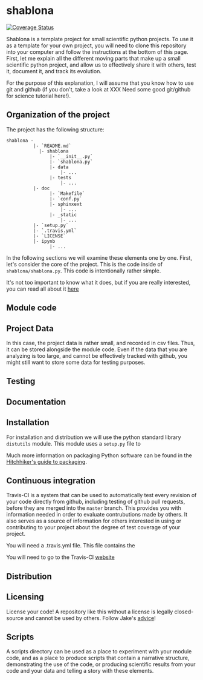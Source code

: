 # shablona

[![Coverage Status](https://coveralls.io/repos/arokem/shablona/badge.svg)](https://coveralls.io/r/arokem/shablona)

Shablona is a template project for small scientific python projects. To use it as a template for your own project, you will need to clone this repository into your computer and follow the instructions at the bottom of this page. First, let me explain all the different moving parts that make up a small scientific python project, and allow us to effectively share it with others, test it, document it, and track its evolution.

For the purpose of this explanation, I will assume that you know how to use git and github (if you don't, take a look at XXX Need some good git/github for science tutorial here!).



## Organization of the  project

The project has the following structure: 

	shablona -
			  |- `README.md`
				|- shablona
					|- `__init__.py`
					|- `shablona.py`
					|- data
						|- ...
					|- tests
						|- ...
			  |- doc
					|- `Makefile`
					|- `conf.py`
					|- sphinxext
						|- ...
					|- _static
						|- ...
			  |- `setup.py`
			  |- `.travis.yml`
			  |- `LICENSE`
			  |- ipynb
		  			|- ...


In the following sections we will examine these elements one by one. First, let's consider the core of the project. This is the code inside of `shablona/shablona.py`. This code is intentionally rather simple.

It's not too important to know what it does, but if you are really interested, you can read all about it [here](http//arokem.github.io/2014-08-12-learn-optimization.html)


## Module code


## Project Data
In this case, the project data is rather small, and recorded in csv files. Thus, it can be stored alongside the module code. Even if the data that you are analyzing is too large, and cannot be effectively tracked with github, you might still want to store some data for testing purposes. 

## Testing 


## Documentation 


## Installation

For installation and distribution we will use the python standard library `distutils` module. This module uses a `setup.py` file to 

Much more information on packaging Python software can be found in the [Hitchhiker's guide to packaging](https://the-hitchhikers-guide-to-packaging.readthedocs.org).


## Continuous integration

Travis-CI is a system that can be used to automatically test every revision of your code directly from github, including testing of github pull requests, before they are merged into the `master` branch. This provides you with information needed in order to evaluate contrubutions made by others. It also serves as a source of information for others interested in using or contributing to your project about the degree of test coverage of your project. 

You will need a .travis.yml file. This file contains the 

You will need to go to the Travis-CI [website]()

## Distribution

## Licensing

License your code! A repository like this without a license is legally closed-source and cannot be used by others. Follow Jake's [advice](http://www.astrobetter.com/blog/2014/03/10/the-whys-and-hows-of-licensing-scientific-code/)!

## Scripts 
A scripts directory can be used as a place to experiment with your module code, and as a place to produce scripts that contain a narrative structure, demonstrating the use of the code, or producing scientific results from your code and your data and telling a story with these elements.
